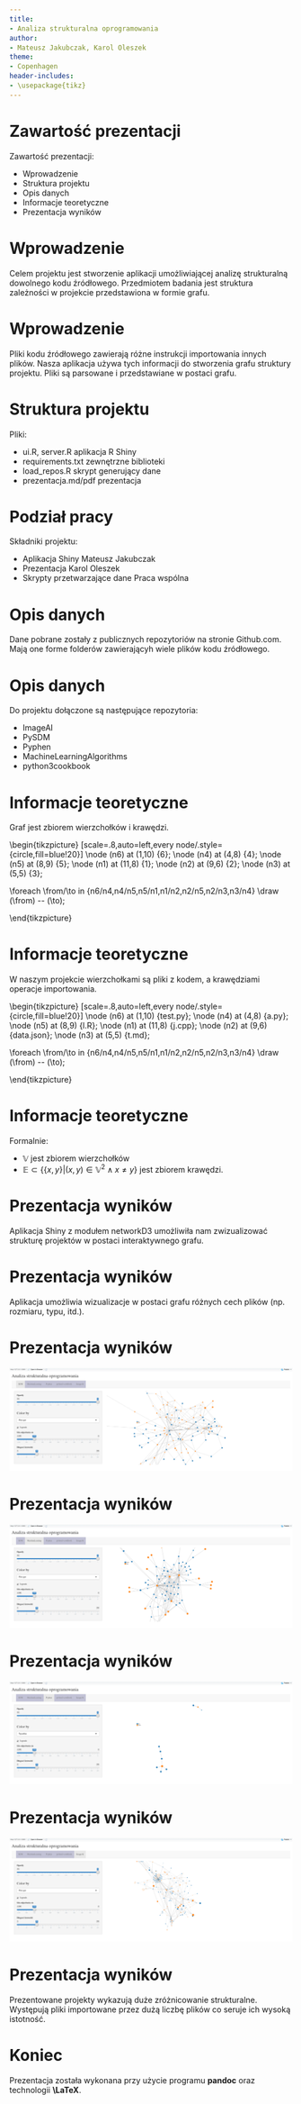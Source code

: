 ```yaml
---
title:
- Analiza strukturalna oprogramowania
author:
- Mateusz Jakubczak, Karol Oleszek
theme:
- Copenhagen
header-includes:
- \usepackage{tikz}
---
```


# Zawartość prezentacji

Zawartość prezentacji:

- Wprowadzenie
- Struktura projektu
- Opis danych
- Informacje teoretyczne
- Prezentacja wyników


# Wprowadzenie

Celem projektu jest stworzenie aplikacji umożliwiającej analizę strukturalną dowolnego kodu źródłowego. Przedmiotem badania jest struktura zależności w projekcie przedstawiona w formie grafu.


# Wprowadzenie

Pliki kodu źródłowego zawierają różne instrukcji importowania innych plików. Nasza aplikacja używa tych informacji do stworzenia grafu struktury projektu. Pliki są parsowane i przedstawiane w postaci grafu.


# Struktura projektu

Pliki:

- ui.R, server.R aplikacja R Shiny
- requirements.txt zewnętrzne biblioteki
- load_repos.R skrypt generujący dane
- prezentacja.md/pdf prezentacja


# Podział pracy

Składniki projektu:

- Aplikacja Shiny Mateusz Jakubczak
- Prezentacja Karol Oleszek
- Skrypty przetwarzające dane Praca wspólna


# Opis danych

Dane pobrane zostały z publicznych repozytoriów na stronie Github.com.
Mają one forme folderów zawierającyh wiele plików kodu źródłowego.


# Opis danych

Do projektu dołączone są następujące repozytoria:

- ImageAI
- PySDM
- Pyphen
- MachineLearningAlgorithms
- python3cookbook


# Informacje teoretyczne

Graf jest zbiorem wierzchołków i krawędzi.


\begin{tikzpicture}
  [scale=.8,auto=left,every node/.style={circle,fill=blue!20}]
  \node (n6) at (1,10) {6};
  \node (n4) at (4,8)  {4};
  \node (n5) at (8,9)  {5};
  \node (n1) at (11,8) {1};
  \node (n2) at (9,6)  {2};
  \node (n3) at (5,5)  {3};

  \foreach \from/\to in {n6/n4,n4/n5,n5/n1,n1/n2,n2/n5,n2/n3,n3/n4}
    \draw (\from) -- (\to);

\end{tikzpicture}


# Informacje teoretyczne

W naszym projekcie wierzchołkami są pliki z kodem, a krawędziami operacje importowania.


\begin{tikzpicture}
  [scale=.8,auto=left,every node/.style={circle,fill=blue!20}]
  \node (n6) at (1,10) {test.py};
  \node (n4) at (4,8)  {a.py};
  \node (n5) at (8,9)  {l.R};
  \node (n1) at (11,8) {j.cpp};
  \node (n2) at (9,6)  {data.json};
  \node (n3) at (5,5)  {t.md};

  \foreach \from/\to in {n6/n4,n4/n5,n5/n1,n1/n2,n2/n5,n2/n3,n3/n4}
    \draw (\from) -- (\to);

\end{tikzpicture}


# Informacje teoretyczne

Formalnie:

- $\mathbb{V}$ jest zbiorem wierzchołków
- $\mathbb{E} \subset \{\{x, y\} | (x, y) \in \mathbb{V}^2 \land  x \neq y\}$ jest zbiorem krawędzi.


# Prezentacja wyników

Aplikacja Shiny z modułem networkD3 umożliwiła nam zwizualizować strukturę projektów w postaci interaktywnego grafu.


# Prezentacja wyników

Aplikacja umożliwia wizualizacje w postaci grafu różnych cech plików (np. rozmiaru, typu, itd.).


# Prezentacja wyników

![](screens/1.PNG)


# Prezentacja wyników

![](screens/2.PNG)


# Prezentacja wyników

![](screens/3.PNG)



# Prezentacja wyników

![](screens/4.PNG)


# Prezentacja wyników

Prezentowane projekty wykazują duże zróżnicowanie strukturalne. Występują pliki importowane przez dużą liczbę plików co seruje ich wysoką istotność.


# Koniec

Prezentacja została wykonana przy użycie programu __pandoc__ oraz technologii __\LaTeX__.
